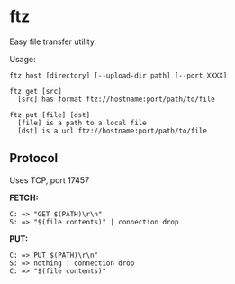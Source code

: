 # ftz

Easy file transfer utility.

Usage:

```
ftz host [directory] [--upload-dir path] [--port XXXX]

ftz get [src]
  [src] has format ftz://hostname:port/path/to/file

ftz put [file] [dst]
  [file] is a path to a local file
  [dst] is a url ftz://hostname:port/path/to/file
```

## Protocol

Uses TCP, port 17457

**FETCH:**
```
C: => "GET $(PATH)\r\n"
S: => "$(file contents)" | connection drop
```

**PUT:**
```
C: => PUT $(PATH)\r\n"
S: => nothing | connection drop
C: => "$(file contents)"
```
